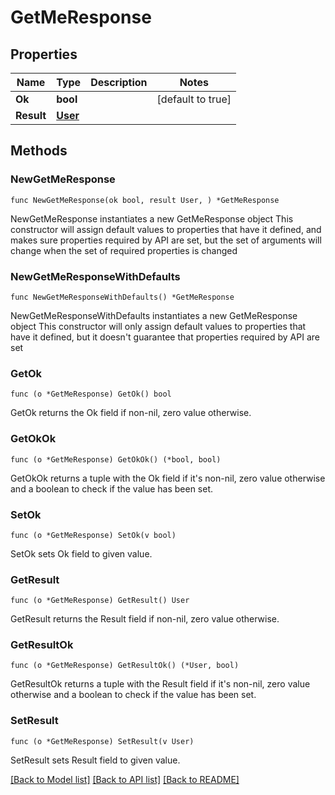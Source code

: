 # GetMeResponse

## Properties

Name | Type | Description | Notes
------------ | ------------- | ------------- | -------------
**Ok** | **bool** |  | [default to true]
**Result** | [**User**](User.md) |  | 

## Methods

### NewGetMeResponse

`func NewGetMeResponse(ok bool, result User, ) *GetMeResponse`

NewGetMeResponse instantiates a new GetMeResponse object
This constructor will assign default values to properties that have it defined,
and makes sure properties required by API are set, but the set of arguments
will change when the set of required properties is changed

### NewGetMeResponseWithDefaults

`func NewGetMeResponseWithDefaults() *GetMeResponse`

NewGetMeResponseWithDefaults instantiates a new GetMeResponse object
This constructor will only assign default values to properties that have it defined,
but it doesn't guarantee that properties required by API are set

### GetOk

`func (o *GetMeResponse) GetOk() bool`

GetOk returns the Ok field if non-nil, zero value otherwise.

### GetOkOk

`func (o *GetMeResponse) GetOkOk() (*bool, bool)`

GetOkOk returns a tuple with the Ok field if it's non-nil, zero value otherwise
and a boolean to check if the value has been set.

### SetOk

`func (o *GetMeResponse) SetOk(v bool)`

SetOk sets Ok field to given value.


### GetResult

`func (o *GetMeResponse) GetResult() User`

GetResult returns the Result field if non-nil, zero value otherwise.

### GetResultOk

`func (o *GetMeResponse) GetResultOk() (*User, bool)`

GetResultOk returns a tuple with the Result field if it's non-nil, zero value otherwise
and a boolean to check if the value has been set.

### SetResult

`func (o *GetMeResponse) SetResult(v User)`

SetResult sets Result field to given value.



[[Back to Model list]](../README.md#documentation-for-models) [[Back to API list]](../README.md#documentation-for-api-endpoints) [[Back to README]](../README.md)


